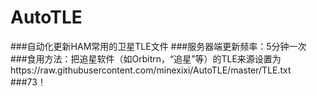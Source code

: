 # AutoTLE
###自动化更新HAM常用的卫星TLE文件
###服务器端更新频率：5分钟一次
###食用方法：把追星软件（如Orbitrn，“追星”等）的TLE来源设置为https://raw.githubusercontent.com/minexixi/AutoTLE/master/TLE.txt
###73！
